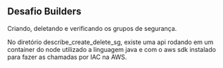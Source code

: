 Desafio Builders
--------

Criando, deletando e verificando os grupos de segurança.

No diretório describe_create_delete_sg, existe uma api rodando em um container do node utilizado a linguagem java e com o aws sdk instalado para fazer as chamadas por IAC na AWS.

